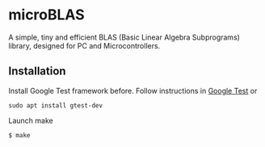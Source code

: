 # microBLAS



A simple, tiny and efficient BLAS (Basic Linear Algebra Subprograms) library, designed for PC and Microcontrollers.

 ## Installation

Install Google Test framework before. Follow instructions in [Google Test](https://github.com/google/googletest) or
```
sudo apt install gtest-dev
```
Launch make
```
$ make
```


